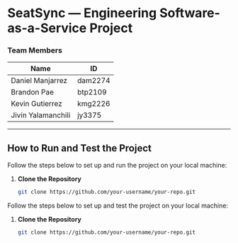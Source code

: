 # SeatSync — Engineering Software-as-a-Service Project

### Team Members

| Name   | ID  |
|--------|-----|
| Daniel Manjarrez    | dam2274 |
| Brandon Pae  | btp2109 |
| Kevin Gutierrez   | kmg2226 |
| Jivin Yalamanchili | jy3375 |

---

## How to Run and Test the Project

Follow the steps below to set up and run the project on your local machine:

1. **Clone the Repository**
   ```bash
   git clone https://github.com/your-username/your-repo.git

Follow the steps below to set up and test the project on your local machine:

1. **Clone the Repository**
   ```bash
   git clone https://github.com/your-username/your-repo.git
